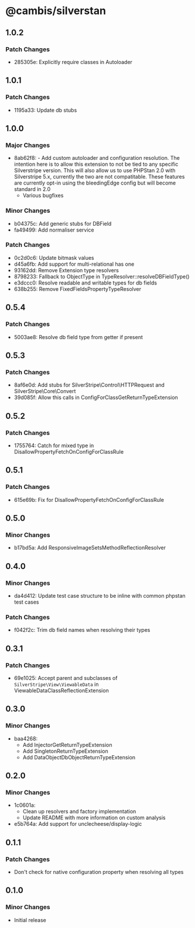 # @cambis/silverstan

## 1.0.2

### Patch Changes

- 285305e: Explicitly require classes in Autoloader

## 1.0.1

### Patch Changes

- 1195a33: Update db stubs

## 1.0.0

### Major Changes

- 8ab62f8: - Add custom autoloader and configuration resolution. The intention here is to allow this extension to not be tied to any specific Silverstripe version. This will also allow us to use PHPStan 2.0 with Silverstripe 5.x, currently the two are not compatitable. These features are currently opt-in using the bleedingEdge config but will become standard in 2.0
  - Various bugfixes

### Minor Changes

- b04375c: Add generic stubs for DBField
- fa49499: Add normaliser service

### Patch Changes

- 0c2d0c6: Update bitmask values
- d45a6fb: Add support for multi-relational has one
- 93162dd: Remove Extension type resolvers
- 8798233: Fallback to ObjectType in TypeResolver::resolveDBFieldType()
- e3dccc0: Resolve readable and writable types for db fields
- 638b255: Remove FixedFieldsPropertyTypeResolver

## 0.5.4

### Patch Changes

- 5003ae8: Resolve db field type from getter if present

## 0.5.3

### Patch Changes

- 8af6e0d: Add stubs for SilverStripe\Control\HTTPRequest and SilverStripe\Core\Convert
- 39d085f: Allow this calls in ConfigForClassGetReturnTypeExtension

## 0.5.2

### Patch Changes

- 1755764: Catch for mixed type in DisallowPropertyFetchOnConfigForClassRule

## 0.5.1

### Patch Changes

- 615e69b: Fix for DisallowPropertyFetchOnConfigForClassRule

## 0.5.0

### Minor Changes

- b17bd5a: Add ResponsiveImageSetsMethodReflectionResolver

## 0.4.0

### Minor Changes

- da4d412: Update test case structure to be inline with common phpstan test cases

### Patch Changes

- f042f2c: Trim db field names when resolving their types

## 0.3.1

### Patch Changes

- 69e1025: Accept parent and subclasses of `SilverStripe\View\ViewableData` in ViewableDataClassReflectionExtension

## 0.3.0

### Minor Changes

- baa4268:
  - Add InjectorGetReturnTypeExtension
  - Add SingletonReturnTypeExtension
  - Add DataObjectDbObjectReturnTypeExtension

## 0.2.0

### Minor Changes

- 1c0601a:
  - Clean up resolvers and factory implementation
  - Update README with more information on custom analysis
- e5b764a: Add support for unclecheese/display-logic

## 0.1.1

### Patch Changes

- Don't check for native configuration property when resolving all types

## 0.1.0

### Minor Changes

- Initial release
